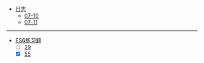 * [日志](docs/25801-汪渊/)
  * [07-10](docs/25801-汪渊/07-10)
  * [07-11](docs/25801-汪渊/07-11)

---

* [ES6练习题](docs/25801-汪渊/)
  * [ ] [29](tests/25801-汪渊/29.js)
  * [x] [55](tests/25801-汪渊/55.js)